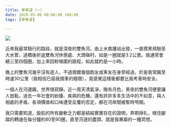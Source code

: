 ```yaml
---
title: 單車道（一）
date: 2020-05-06 00:06:00 +08:00
tags: [單車道]

---
```


  
  
  
[![](https://1.bp.blogspot.com/-bIWJSOaEI_c/XrGOxHf0P6I/AAAAAAAAHug/_yKXfHSpf0gApMWEGDnZQKmtl124-Q6eQCLcBGAsYHQ/s320/RTLF7684.jpeg)](https://1.bp.blogspot.com/-bIWJSOaEI%5Fc/XrGOxHf0P6I/AAAAAAAAHug/%5FyKXfHSpf0gApMWEGDnZQKmtl124-Q6eQCLcBGAsYHQ/s1600/RTLF7684.jpeg)
  
  
近來我最常騎行的路段，就是深夜的雙魚河。由上水救護站出發，一直摸黑飛馳至大水管，過橋後折返雙魚河休憩處、大頭嶺村，如是一圈就是3.2公里。我通常會繞三至四個圈，加上來回粉嶺圍的路程，如此就約是一小時。  
  
晚上的雙魚河幾乎沒有遊人，不過偶爾幾個跑友或車友在身旁經過，於是我常飆至時速30公里（我相信已屆我摺車的極限），竟感覺這樣衝都要比我考車時安全。  
  
一個人在河邊飆，世界很寂靜。近一周天清氣淨，晚有月色，黑夜的雙魚河便更讓人放鬆。過去一年社會的紛擾、疾病的危機，還有許許多多生活中的不如意，與人相處的矛盾，各項價值和口味遭受反覆的否定，都在河岸間被暫時甩開。  
  
我只需要知道，股肌的所有酸軟乏力都是結結實實存在的證明，畀啲掙扎，穩住腳踏的轉速在每分鐘約80至90圈，直至河道的盡頭，就是我專屬的一種冥想。  
  
  
